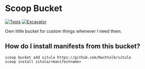 # Scoop Bucket

[![Tests](https://github.com/Nachtalb/situla/actions/workflows/ci.yml/badge.svg)](https://github.com/Nachtalb/situla/actions/workflows/ci.yml) [![Excavator](https://github.com/Nachtalb/situla/actions/workflows/excavator.yml/badge.svg)](https://github.com/Nachtalb/situla/actions/workflows/excavator.yml)

Own little bucket for custom things whenever I need them. 

## How do I install manifests from this bucket?

```pwsh
scoop bucket add situla https://github.com/Nachtalb/situla
scoop install situla/<manifestname>
```
